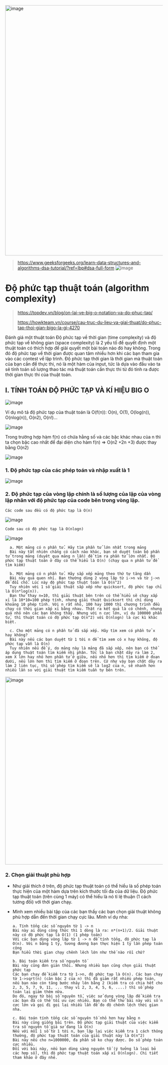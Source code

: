 <img width="800" alt="image" src="https://github.com/minchangggg/DSA/assets/125820144/0b4ceb55-8ed5-4ad1-976b-d6158d9d9402">

> https://www.geeksforgeeks.org/learn-data-structures-and-algorithms-dsa-tutorial/?ref=lbp#dsa-full-form
![image](https://github.com/minchangggg/DSA/assets/125820144/7edc0fc7-ec82-4112-92d3-5e207b81091a)

# Độ phức tạp thuật toán (algorithm complexity)
> https://topdev.vn/blog/on-lai-ve-big-o-notation-va-do-phuc-tap/
>
> https://howkteam.vn/course/cau-truc-du-lieu-va-giai-thuat/do-phuc-tap-thoi-gian-bigo-la-gi-4270

Đánh giá một thuật toán
Độ phức tạp về thời gian (time complexity) và độ phức tạp về không gian (space complexity) là 2 yếu tố để quyết định một thuật toán có thích hợp để giải quyết một bài toán nào đó hay không.
Trong đó độ phức tạp về thời gian được quan tâm nhiều hơn khi các bạn tham gia vào các contest về lập trình.
Độ phức tạp thời gian là thời gian mà thuật toán của bạn cần để thực thi, nó là một hàm của input, tức là dựa vào đầu vào ta sẽ tính toán số lượng thao tác mà thuật toán cần thực thi từ đó tính ra được thời gian thực thi của thuật toán.

## I. TÍNH TOÁN ĐỘ PHỨC TẠP VÀ KÍ HIỆU BIG O

![image](https://github.com/minchangggg/DSA/assets/125820144/ba7be9e2-9d28-457c-9f68-d63dd3e8356f)

Ví dụ mô tả độ phức tạp của thuật toán là O(f(n)): O(n), O(1), O(log(n)), O(nlog(n)), O(n2), O(n!)...

![image](https://github.com/minchangggg/DSA/assets/125820144/b7a06d77-1e09-4fd4-a001-30f22c6a85b6)

Trong trường hợp hàm f(n) có chứa hằng số và các bậc khác nhau của n thì ta chọn bậc cao nhất để đại diện cho hàm f(n) => O(n2 +2n +3) được thay bằng O(n2)

![image](https://github.com/minchangggg/DSA/assets/125820144/f0f42eb2-484d-4642-808b-ab38419bbf57)

### 1. Độ phức tạp của các phép toán và nhập xuất là 1 
![image](https://github.com/minchangggg/DSA/assets/125820144/d3cea0f3-213f-4ee4-8d91-230d5b4e71d2)

### 2. Độ phức tạp của vòng lặp chính là số lượng của lặp của vòng lặp nhân với độ phức tạp của code bên trong vòng lặp.

`Các code sau đều có độ phức tạp là O(n)`

![image](https://github.com/minchangggg/DSA/assets/125820144/eaa1dcb2-ddde-4da8-843c-932284a3295c)

`Code sau có độ phức tạp là O(nlogn)`

![image](https://github.com/minchangggg/DSA/assets/125820144/f8e2b1fe-2060-4960-86ee-e6210920a9fc)

  
      a. Một mảng có n phần tử. Hãy tìm phần tử lớn nhất trong mảng
      Bài này tất nhiên chẳng có cách nào khác, bạn sẽ duyệt toàn bộ phần tử trong mảng (duyêt qua mảng n lần) để tìm ra phần tử lớn nhất. Độ phức tạp thuật toán ở đây có thể hiểu là O(n) (chạy qua n phần tử để tìm kiếm)
  
      b. Một mảng có n phần tử. Hãy sắp xếp mảng theo thứ tự tăng dần
      Bài này quá quen nhỉ. Bạn thường dùng 2 vòng lặp từ i->n và từ j->n để đổi chỗ. Lúc này độ phức tạp thuật toán là O(n^2)
      Tuy nhiên với 1 số giải thuật sắp xếp như quicksort, độ phức tạp chỉ là O(n*log(n)). 
      Bạn thử thay n=10, thì giải thuật bên trên có thể hiểu sẽ chạy xấp xỉ là 10*10=100 phép tính, nhưng giải thuật Quicksort thì chỉ dùng khoảng 10 phép tính. Với n rất nhỏ, 100 hay 1000 thì chương trình đều chạy có thời gian xấp xỉ bằng nhau. Thật ra kết quả là có chênh, nhưng quá nhỏ nên các bạn không thấy. Nhưng với n cực lớn, ví dụ 100000 phần tử, thì thuật toán có độ phức tạp O(n^2) với O(nlogn) là cực kì khác biệt.
  
      c. Cho một mảng có n phần tử đã sắp xếp. Hãy tìm xem có phần tử x hay không?
      Bài này nếu các bạn duyệt từ 1 tới n để tìm xem có x hay không, độ phức tạp vẫn là O(n)
      Tuy nhiên nếu để ý, do mảng này là mảng đã sắp xếp, nên bạn có thể áp dụng thuật toán tìm kiếm nhị phân. Tức là bạn chặt dãy ra làm 2, xem X lớn hay nhỏ hơn phần tử ở giữa, nếu nhỏ hơn thì tìm kiếm ở đoạn dưới, nếu lớn hơn thì tìm kiếm ở đoạn trên. Cứ như vậy bạn chặt dãy ra làm 2 liên tục, thì số phép tìm kiếm sẽ là log2 của n, sẽ nhanh hơn nhiều lần so với giải thuật tìm kiếm tuần tự bên trên.

<img width="600" alt="image" src="https://github.com/minchangggg/DSA/assets/125820144/fc57ad2c-c1a3-42a6-8823-c4b525a49511">

### 2. Chọn giải thuật phù hợp
- Như giải thích ở trên, độ phức tạp thuật toán có thể hiểu là số phép toán thực hiện của một hàm dựa trên kích thước tối đa của dữ liệu. Độ phức tạp thuật toán (trên cùng 1 máy) có thể hiểu là nó tỉ lệ thuận (1 cách tương đối) với thời gian chạy.
- Mình xem nhiều bài tập của các bạn thấy các bạn chọn giải thuật không phù hợp dẫn đến thời gian chạy cực lâu. Mình ví dụ nha:
  
      a. Tính tổng các số nguyên từ 1 -> n
      Bài này ai dùng công thức thì 1 dòng là ra: n*(n+1)/2. Giải thuật này có độ phức tạp là O(1) (1 phép toán)
      Với các bạn dùng vòng lặp từ 1 -> n để tính tổng, độ phức tạp là O(n). Với n bằng 1 tỷ, tương đương bạn thực hiện 1 tỷ lần phép toán cộng
      Bạn hiểu thời gian chạy chênh lêch lớn như thế nào rồi chứ?
  
      b. Bài toán kiểm tra số nguyên tố
      Bài này cũng đơn giản thôi. Nhưng nhiều bạn cũng chọn giải thuật phức tạp
      Các bạn chạy để kiểm tra từ 1->n, độ phức tạp là O(n). Các bạn chạy từ 1->sqrt(n) (căn bậc 2 của n) thì đã giảm rất nhiều phép toán, nếu bạn nào còn tăng bước nhảy lên bằng 2 (kiểm tra có chia hết cho 2, 3, 5, 7, 9, 11, ... thay vì 2, 3, 4, 5, 6, ....) thì số phép toán lại giảm thêm nữa.
      Do đó, ngay từ bài số nguyên tố, việc sử dụng vòng lặp để kiểm tra các bạn đã có thể tối ưu cực nhiều. Bạn có thể thử bài này với số n cực lớn và gọi đi gọi lại nhiều lần để đo độ chênh lệch thời gian nha.
  
      c. Bài toán tính tổng các số nguyên tố nhỏ hơn hay bằng n
      Bài này cũng giống bài trên. Độ phức tạp giải thuật của việc kiểm tra số nguyên tố giả sử đang là O(n)
      Nếu với mỗi 1 số từ 1 tới n, bạn lặp lại việc kiểm tra 1 cách thông thường, độ phức tạp thuật toán của giải thuật này là O(n^2)
      Bài này nếu cho n=1000000, đa phần sẽ ko chạy được. Do số phép toán cực nhiều.
      Đối với bài này, nếu bạn dùng sàng nguyên tố (ý tưởng là loại bỏ các hợp số), thì độ phức tạp thuật toán xấp xỉ O(nlogn). Chi tiết tham khảo ở đây nhé.
